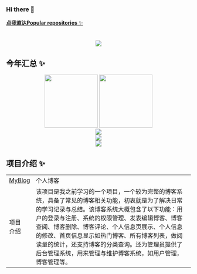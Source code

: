 ### Hi there 👋

<!--
**zyqaq412/zyqaq412** is a ✨ _special_ ✨ repository because its `README.md` (this file) appears on your GitHub profile.

Here are some ideas to get you started:

- 🔭 I’m currently working on ...

- 🌱 I’m currently learning ...

- 👯 I’m looking to collaborate on ...

- 🤔 I’m looking for help with ...

- 💬 Ask me about ...

- 📫 How to reach me: ...

- 😄 Pronouns: ...

- ⚡ Fun fact: ...
  
- -->
  
  <a href="#mw">**点我直达Popular repositories** ✨</a>
  
  <h1 align="center"> <a href="http://47.109.90.13:8093"> <img src="https://readme-typing-svg.herokuapp.com/?lines=println(%22Hello%2C%20World!%22);zyqaq412祝您今天愉快!&center=true&size=27"> </a> </h1>
  
  ## 今年汇总 ✨
  
  <div align="center">
      <img align="" height="145px" src="https://github-readme-stats.vercel.app/api?username=zyqaq412&hide_title=true&hide_border=true&show_icons=true&include_all_commits=false&line_height=21&bg_color=0,EC6C6C,FFD479,FFFC79,73FA79&theme=graywhite&locale=cn"/>
      <img align="" height="145px" src="https://github-readme-stats.vercel.app/api/top-langs/?username=zyqaq412&hide=css,html,javascript,scss,vue&hide_title=true&hide_border=true&layout=compact&bg_color=0,73FA79,73FDFF,D783FF&theme=graywhite&locale=cn" />
  </div>
  
  
  
  
  <div align="center"> <img src="https://github-readme-activity-graph.cyclic.app/graph?username=zyqaq412&bg_color=fffff0&color=708090&line=24292e&point=24292e&area=true&hide_border=true" /> </div>
  
  <div align="center"><img src="https://metrics.lecoq.io/zyqaq412?template=classic&isocalendar=1&activity=1&base=header%2C%20activity%2C%20community%2C%20repositories%2C%20metadata&base.indepth=false&base.hireable=false&base.skip=false&isocalendar=false&isocalendar.duration=half-year&activity=false&activity.limit=5&activity.load=300&activity.days=14&activity.visibility=all&activity.timestamps=false&activity.filter=all&config.timezone=Asia%2FShanghai"    /></div>
  
  <div align="center"> <img src="https://visitor-badge.glitch.me/badge?page_id=zyqaq412" /> </div>
  
  ## 项目介绍 ✨
  
  <table>
      <tr>
      	<td><a href="https://github.com/zyqaq412/MyBlog">MyBlog</a></td>
          <td>个人博客</td>
      </tr>
      <tr>
      	<td>项目<br>介绍</td>
          <td> 该项目是我之前学习的一个项目，一个较为完整的博客系统，具备了常见的博客相关功能，初衷就是为了解决日常的学习记录与总结。该博客系统大概包含了以下功能：用户的登录与注册、系统的权限管理、发表编辑博客、博客查阅、博客删除、博客评论、个人信息页展示、个人信息的修改、首页信息显示如热门博客、所有博客列表，做阅读量的统计，还支持博客的分类查询。还为管理员提供了后台管理系统，用来管理与维护博客系统，如用户管理，博客管理等。</td>
      </tr>
  </table>
  
  
  
  
  
  
  <div id="mw"></div>

